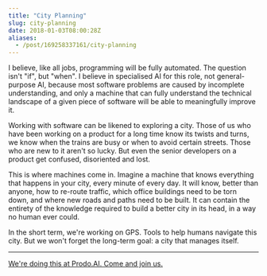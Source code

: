 ```yaml
---
title: "City Planning"
slug: city-planning
date: 2018-01-03T08:00:28Z
aliases:
  - /post/169258337161/city-planning
---
```


I believe, like all jobs, programming will be fully automated. The question isn't "if", but "when". I believe in specialised AI for this role, not general-purpose AI, because most software problems are caused by incomplete understanding, and only a machine that can fully understand the technical landscape of a given piece of software will be able to meaningfully improve it.

<!--more-->

Working with software can be likened to exploring a city. Those of us who have been working on a product for a long time know its twists and turns, we know when the trains are busy or when to avoid certain streets. Those who are new to it aren't so lucky. But even the senior developers on a product get confused, disoriented and lost.

This is where machines come in. Imagine a machine that knows everything that happens in your city, every minute of every day. It will know, better than anyone, how to re-route traffic, which office buildings need to be torn down, and where new roads and paths need to be built. It can contain the entirety of the knowledge required to build a better city in its head, in a way no human ever could.

In the short term, we're working on GPS. Tools to help humans navigate this city. But we won't forget the long-term goal: a city that manages itself.

---

[We're doing this at Prodo.AI. Come and join us.][prodo.ai]

[prodo.ai]: https://prodo.ai/
